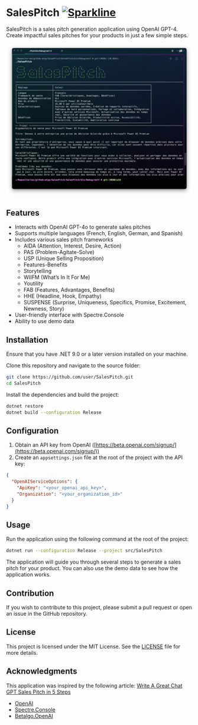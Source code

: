 # SalesPitch [![Sparkline](https://stars.medv.io/Atypical-Consulting/SalesPitch.svg)](https://stars.medv.io/Atypical-Consulting/SalesPitch)

SalesPitch is a sales pitch generation application using OpenAI GPT-4. Create impactful sales pitches for your products in just a few simple steps.

![SalesPitch](./assets/salespitch.png)

## Features

* Interacts with OpenAI GPT-4o to generate sales pitches
* Supports multiple languages (French, English, German, and Spanish)
* Includes various sales pitch frameworks
    * AIDA (Attention, Interest, Desire, Action)
    * PAS (Problem-Agitate-Solve)
    * USP (Unique Selling Proposition)
    * Features-Benefits
    * Storytelling
    * WIIFM (What’s In It For Me)
    * Youtility
    * FAB (Features, Advantages, Benefits)
    * HHE (Headline, Hook, Empathy)
    * SUSPENSE (Surprise, Uniqueness, Specifics, Promise, Excitement, Newness, Story)
* User-friendly interface with Spectre.Console
* Ability to use demo data

## Installation

Ensure that you have .NET 9.0 or a later version installed on your machine.

Clone this repository and navigate to the source folder:

```sh
git clone https://github.com/user/SalesPitch.git
cd SalesPitch
```

Install the dependencies and build the project:

```sh
dotnet restore
dotnet build --configuration Release
```

## Configuration

1. Obtain an API key from OpenAI ([https://beta.openai.com/signup/](https://beta.openai.com/signup/))
2. Create an `appsettings.json` file at the root of the project with the API key:

```json
{
  "OpenAIServiceOptions": {
    "ApiKey": "<your_openai_api_key>",
    "Organization": "<your_organization_id>"
  }
}
```

## Usage

Run the application using the following command at the root of the project:

```sh
dotnet run --configuration Release --project src/SalesPitch
```

The application will guide you through several steps to generate a sales pitch for your product. You can also use the demo data to see how the application works.

## Contribution

If you wish to contribute to this project, please submit a pull request or open an issue in the GitHub repository.

## License

This project is licensed under the MIT License. See the [LICENSE](LICENSE) file for more details.

## Acknowledgments

This application was inspired by the following article: [Write A Great Chat GPT Sales Pitch in 5 Steps](https://txtly.ai/write-a-chat-gpt-sales-pitch/)

* [OpenAI](https://openai.com/)
* [Spectre.Console](https://spectreconsole.net/)
* [Betalgo.OpenAI](https://github.com/betalgo/openai)